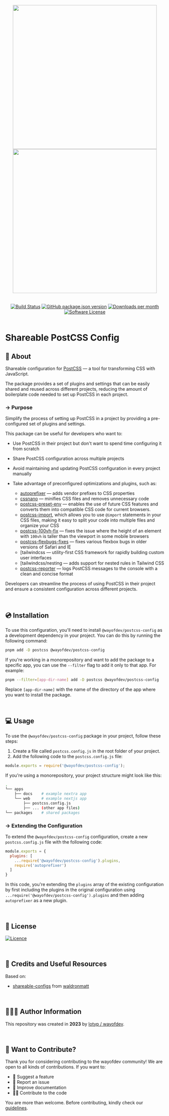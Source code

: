 <br>

<div align="center">
<img width="456" src="https://raw.githubusercontent.com/wayofdev/next-starter-tpl/master/assets/logo.gh-light-mode-only.png#gh-light-mode-only">
<img width="456" src="https://raw.githubusercontent.com/wayofdev/next-starter-tpl/master/assets/logo.gh-dark-mode-only.png#gh-dark-mode-only">
</div>


<br>

<br>

<div align="center">
<a href="https://actions-badge.atrox.dev/wayofdev/npm-shareable-configs/goto"><img alt="Build Status" src="https://img.shields.io/endpoint.svg?url=https%3A%2F%2Factions-badge.atrox.dev%2Fwayofdev%2Fnext-starter-tpl%2Fbadge&style=flat-square"/></a>
<a href="https://www.npmjs.com/package/@wayofdev/postcss-config"><img alt="GitHub package.json version" src="https://img.shields.io/npm/v/@wayofdev/postcss-config?style=flat-square"></a>
<a href="https://www.npmjs.com/package/@wayofdev/postcss-config?activeTab=versions"><img alt="Downloads per month" src="https://img.shields.io/npm/dm/@wayofdev/postcss-config?style=flat-square"></a>
<a href="LICENSE.md"><img src="https://img.shields.io/github/license/wayofdev/npm-shareable-configs.svg?style=flat-square&color=blue" alt="Software License"/></a>
</div>
<br>

# Shareable PostCSS Config

## 📄 About

Shareable configuration for [PostCSS](https://postcss.org/) — a tool for transforming CSS with JavaScript.

The package provides a set of plugins and settings that can be easily shared and reused across different projects, reducing the amount of boilerplate code needed to set up PostCSS in each project.

### → Purpose

Simplify the process of setting up PostCSS in a project by providing a pre-configured set of plugins and settings.

This package can be useful for developers who want to:

- Use PostCSS in their project but don't want to spend time configuring it from scratch
- Share PostCSS configuration across multiple projects
- Avoid maintaining and updating PostCSS configuration in every project manually

- Take advantage of preconfigured optimizations and plugins, such as:
  - [autoprefixer](https://github.com/postcss/autoprefixer) — adds vendor prefixes to CSS properties
  - [cssnano](https://cssnano.co) — minifies CSS files and removes unnecessary code
  - [postcss-preset-env](https://github.com/csstools/postcss-plugins) — enables the use of future CSS features and converts them into compatible CSS code for current browsers.
  - [postcss-import](https://github.com/postcss/postcss-import), which allows you to use `@import` statements in your CSS files, making it easy to split your code into multiple files and organize your CSS
  - [postcss-100vh-fix](https://github.com/postcss/postcss-100vh-fix) — fixes the issue where the height of an element with `100vh` is taller than the viewport in some mobile browsers
  - [postcss-flexbugs-fixes](https://github.com/luisrudge/postcss-flexbugs-fixes) — fixes various flexbox bugs in older versions of Safari and IE
  - [tailwindcss — utility-first CSS framework for rapidly building custom user interfaces
  - [tailwindcss/nesting — adds support for nested rules in Tailwind CSS
  - [postcss-reporter](https://github.com/postcss/postcss-reporter) — logs PostCSS messages to the console with a clean and concise format

Developers can streamline the process of using PostCSS in their project and ensure a consistent configuration across different projects.

<br>

## 💿 Installation

To use this configuration, you'll need to install `@wayofdev/postcss-config` as a development dependency in your project. You can do this by running the following command:

```bash
pnpm add -D postcss @wayofdev/postcss-config
```

If you're working in a monorepository and want to add the package to a specific app, you can use the `--filter` flag to add it only to that app. For example:

```bash
pnpm --filter=[app-dir-name] add -D postcss @wayofdev/postcss-config
```

Replace `[app-dir-name]` with the name of the directory of the app where you want to install the package.

<br>

## 💻 Usage

To use the `@wayofdev/postcss-config` package in your project, follow these steps:

1. Create a file called `postcss.config.js` in the root folder of your project.
2. Add the following code to the `postcss.config.js` file:

```js
module.exports = require('@wayofdev/postcss-config');
```

If you're using a monorepository, your project structure might look like this:

```bash
.
└── apps
    ├── docs    # example nextra app
    └── web     # example nextjs app
        ├── postcss.config.js
        ├── ... (other app files)
└── packages    # shared packages
```

### → Extending the Configuration

To extend the `@wayofdev/postcss-config` configuration, create a new `postcss.config.js` file with the following code:

```js
module.exports = {
  plugins: [
    ...require('@wayofdev/postcss-config').plugins,
    require('autoprefixer')
  ]
}
```

In this code, you're extending the `plugins` array of the existing configuration by first including the plugins in the original configuration using `...require('@wayofdev/postcss-config').plugins` and then adding `autoprefixer` as a new plugin.

<br>

## 🤝 License

[![Licence](https://img.shields.io/github/license/wayofdev/npm-shareable-configs?style=for-the-badge&color=blue)](./LICENSE)

<br>

## 🧱 Credits and Useful Resources

Based on:

- [shareable-configs](https://github.com/waldronmatt/shareable-configs) from [waldronmatt](https://github.com/waldronmatt)

<br>

## 🙆🏼‍♂️ Author Information

This repository was created in **2023** by [lotyp / wayofdev](https://github.com/wayofdev).

<br>

## 🙌 Want to Contribute?

Thank you for considering contributing to the wayofdev community!
We are open to all kinds of contributions. If you want to:

- 🤔 Suggest a feature
- 🐛 Report an issue
- 📖 Improve documentation
- 👨‍💻 Contribute to the code

You are more than welcome. Before contributing, kindly check our [guidelines](https://next-starter-tpl-docs.wayof.dev/contribution).

